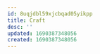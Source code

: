```yaml
---
id: 8uqjdbl59xjcbqad05yikpp
title: Craft
desc: ''
updated: 1690387348056
created: 1690387348056
---
```

